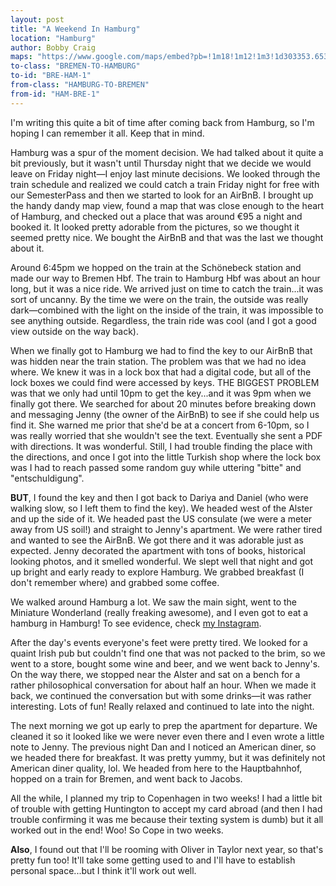 ```yaml
---
layout: post
title: "A Weekend In Hamburg"
location: "Hamburg"
author: Bobby Craig
maps: "https://www.google.com/maps/embed?pb=!1m18!1m12!1m3!1d303353.6535048598!2d9.647641133011428!3d53.558652555786374!2m3!1f0!2f0!3f0!3m2!1i1024!2i768!4f13.1!3m3!1m2!1s0x47b161837e1813b9%3A0x4263df27bd63aa0!2sHamburg%2C+Germany!5e0!3m2!1sen!2sus!4v1486305590870"
to-class: "BREMEN-TO-HAMBURG"
to-id: "BRE-HAM-1"
from-class: "HAMBURG-TO-BREMEN"
from-id: "HAM-BRE-1"
---
```


<div class="{{ page.to-class }}">
<p>I'm writing this quite a bit of time after coming back from Hamburg, so I'm hoping I can remember it all. Keep that in mind.</p>

<p>Hamburg was a spur of the moment decision. We had talked about it quite a bit previously, but it wasn't until Thursday night that we decide we would leave on Friday night&mdash;I enjoy last minute decisions. We looked through the train schedule and realized we could catch a train Friday night for free with our SemesterPass and then we started to look for an AirBnB. I brought up the handy dandy map view, found a map that was close enough to the heart of Hamburg, and checked out a place that was around &euro;95 a night and booked it. It looked pretty adorable from the pictures, so we thought it seemed pretty nice. We bought the AirBnB and that was the last we thought about it.</p>

<p>Around 6:45pm we hopped on the train at the Sch&#246;nebeck station and made our way to Bremen Hbf. The train to Hamburg Hbf was about an hour long, but it was a nice ride. We arrived just on time to catch the train...it was sort of uncanny. By the time we were on the train, the outside was really dark&mdash;combined with the light on the inside of the train, it was impossible to see anything outside. Regardless, the train ride was cool (and I got a good view outside on the way back).</p>
</div>

<p>When we finally got to Hamburg we had to find the key to our AirBnB that was hidden near the train station. The problem was that we had no idea where. We knew it was in a lock box that had a digital code, but all of the lock boxes we could find were accessed by keys. THE BIGGEST PROBLEM was that we only had until 10pm to get the key...and it was 9pm when we finally got there. We searched for about 20 minutes before breaking down and messaging Jenny (the owner of the AirBnB) to see if she could help us find it. She warned me prior that she'd be at a concert from 6-10pm, so I was really worried that she wouldn't see the text. Eventually she sent a PDF with directions. It was wonderful. Still, I had trouble finding the place with the directions, and once I got into the little Turkish shop where the lock box was I had to reach passed some random guy while uttering "bitte" and "entschuldigung".</p>

<p><strong>BUT</strong>, I found the key and then I got back to Dariya and Daniel (who were walking slow, so I left them to find the key). We headed west of the Alster and up the side of it. We headed past the US consulate (we were a meter away from US soil!) and straight to Jenny's apartment. We were rather tired and wanted to see the AirBnB. We got there and it was adorable just as expected. Jenny decorated the apartment with tons of books, historical looking photos, and it smelled wonderful. We slept well that night and got up bright and early ready to explore Hamburg. We grabbed breakfast (I don't remember where) and grabbed some coffee.</p>

<p>We walked around Hamburg a lot. We saw the main sight, went to the Miniature Wonderland (really freaking awesome), and I even got to eat a hamburg in Hamburg! To see evidence, check <a href="http://instagram.com/bobbylcraig">my Instagram</a>.</p>

<p>After the day's events everyone's feet were pretty tired. We looked for a quaint Irish pub but couldn't find one that was not packed to the brim, so we went to a store, bought some wine and beer, and we went back to Jenny's. On the way there, we stopped near the Alster and sat on a bench for a rather philosophical conversation for about half an hour. When we made it back, we continued the conversation but with some drinks&mdash;it was rather interesting. Lots of fun! Really relaxed and continued to late into the night.</p>

<div class="{{ page.from-class }}">
<p>The next morning we got up early to prep the apartment for departure. We cleaned it so it looked like we were never even there and I even wrote a little note to Jenny. The previous night Dan and I noticed an American diner, so we headed there for breakfast. It was pretty yummy, but it was definitely not American diner quality, lol. We headed from here to the Hauptbahnhof, hopped on a train for Bremen, and went back to Jacobs.</p>

<p>All the while, I planned my trip to Copenhagen in two weeks! I had a little bit of trouble with getting Huntington to accept my card abroad (and then I had trouble confirming it was me because their texting system is dumb) but it all worked out in the end! Woo! So Cope in two weeks.</p>

<p><strong>Also</strong>, I found out that I'll be rooming with Oliver in Taylor next year, so that's pretty fun too! It'll take some getting used to and I'll have to establish personal space...but I think it'll work out well.</p>
</div>
